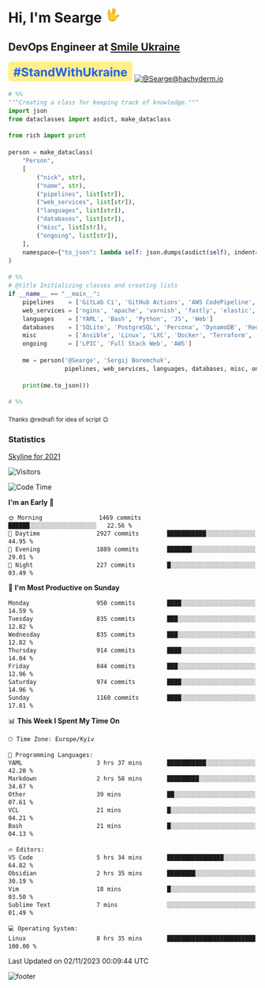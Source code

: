 # Hi, I'm Searge <img src="images/vulcan.webp" style="display: inline-block; margin: 0; height: 2rem" alt="Vulcan salute" />

## DevOps Engineer at [Smile Ukraine](https://smile-ukraine.com/en)

[![Stand With Ukraine](https://raw.githubusercontent.com/vshymanskyy/StandWithUkraine/main/badges/StandWithUkraine.svg)](https://stand-with-ukraine.pp.ua)
<a rel="me" href="https://hachyderm.io/@Searge">![@Searge@hachyderm.io](https://img.shields.io/badge/-@Searge-%232B90D9?logo=mastodon&logoColor=white)</a>

```python
# %%
"""Creating a class for keeping track of knowledge."""
import json
from dataclasses import asdict, make_dataclass

from rich import print

person = make_dataclass(
    "Person",
    [
        ("nick", str),
        ("name", str),
        ("pipelines", list[str]),
        ("web_services", list[str]),
        ("languages", list[str]),
        ("databases", list[str]),
        ("misc", list[str]),
        ("ongoing", list[str]),
    ],
    namespace={"to_json": lambda self: json.dumps(asdict(self), indent=4)},
)

# %%
# @title Initializing classes and creating lists
if __name__ == "__main__":
    pipelines    = ['GitLab Ci', 'GitHub Actions', 'AWS CodePipeline', 'Jenkins']
    web_services = ['nginx', 'apache', 'varnish', 'fastly', 'elastic', 'solr']
    languages    = ['YAML', 'Bash', 'Python', 'JS', 'Web']
    databases    = ['SQLite', 'PostgreSQL', 'Percona', 'DynamoDB', 'Redis']
    misc         = ['Ansible', 'Linux', 'LXC', 'Docker', 'Terraform', 'AWS']
    ongoing      = ['LPIC', 'Full Stack Web', 'AWS']

    me = person('@Searge', 'Sergij Boremchuk',
                pipelines, web_services, languages, databases, misc, ongoing)

    print(me.to_json())

# %%

```

<sub>Thanks @rednafi for idea of script :wink:</sub>

### Statistics

[Skyline for 2021](https://skyline.github.com/Searge/2021)

![Visitors](https://komarev.com/ghpvc/?username=searge&label=Profile%20views&color=0e75b6&style=flat) 
<!--START_SECTION:waka-->
![Code Time](http://img.shields.io/badge/Code%20Time-2%2C301%20hrs%2053%20mins-blue)

**I'm an Early 🐤** 

```text
🌞 Morning                1469 commits        ██████░░░░░░░░░░░░░░░░░░░   22.56 % 
🌆 Daytime                2927 commits        ███████████░░░░░░░░░░░░░░   44.95 % 
🌃 Evening                1889 commits        ███████░░░░░░░░░░░░░░░░░░   29.01 % 
🌙 Night                  227 commits         █░░░░░░░░░░░░░░░░░░░░░░░░   03.49 % 
```
📅 **I'm Most Productive on Sunday** 

```text
Monday                   950 commits         ████░░░░░░░░░░░░░░░░░░░░░   14.59 % 
Tuesday                  835 commits         ███░░░░░░░░░░░░░░░░░░░░░░   12.82 % 
Wednesday                835 commits         ███░░░░░░░░░░░░░░░░░░░░░░   12.82 % 
Thursday                 914 commits         ████░░░░░░░░░░░░░░░░░░░░░   14.04 % 
Friday                   844 commits         ███░░░░░░░░░░░░░░░░░░░░░░   12.96 % 
Saturday                 974 commits         ████░░░░░░░░░░░░░░░░░░░░░   14.96 % 
Sunday                   1160 commits        ████░░░░░░░░░░░░░░░░░░░░░   17.81 % 
```


📊 **This Week I Spent My Time On** 

```text
🕑︎ Time Zone: Europe/Kyiv

💬 Programming Languages: 
YAML                     3 hrs 37 mins       ███████████░░░░░░░░░░░░░░   42.20 % 
Markdown                 2 hrs 58 mins       █████████░░░░░░░░░░░░░░░░   34.67 % 
Other                    39 mins             ██░░░░░░░░░░░░░░░░░░░░░░░   07.61 % 
VCL                      21 mins             █░░░░░░░░░░░░░░░░░░░░░░░░   04.21 % 
Bash                     21 mins             █░░░░░░░░░░░░░░░░░░░░░░░░   04.13 % 

🔥 Editors: 
VS Code                  5 hrs 34 mins       ████████████████░░░░░░░░░   64.82 % 
Obsidian                 2 hrs 35 mins       ████████░░░░░░░░░░░░░░░░░   30.19 % 
Vim                      18 mins             █░░░░░░░░░░░░░░░░░░░░░░░░   03.50 % 
Sublime Text             7 mins              ░░░░░░░░░░░░░░░░░░░░░░░░░   01.49 % 

💻 Operating System: 
Linux                    8 hrs 35 mins       █████████████████████████   100.00 % 
```


 Last Updated on 02/11/2023 00:09:44 UTC
<!--END_SECTION:waka-->

![footer](https://capsule-render.vercel.app/api?type=waving&color=gradient&customColorList=14,21&height=82&section=footer)

